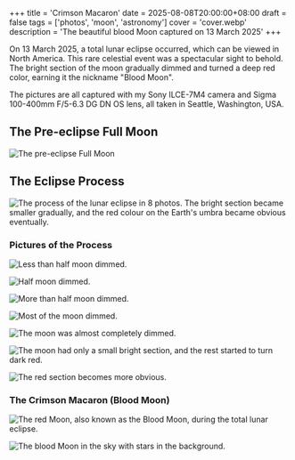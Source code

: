 +++
title = 'Crimson Macaron'
date = 2025-08-08T20:00:00+08:00
draft = false
tags = ['photos', 'moon', 'astronomy']
cover = 'cover.webp'
description = 'The beautiful blood Moon captured on 13 March 2025'
+++

On 13 March 2025, a total lunar eclipse occurred, which can be viewed in
North America. This rare celestial event was a spectacular sight to behold.
The bright section of the moon gradually dimmed and turned a deep red color,
earning it the nickname "Blood Moon".

<!-- more -->

The pictures are all captured with my Sony ILCE-7M4 camera and Sigma 100-400mm
F/5-6.3 DG DN OS lens, all taken in Seattle, Washington, USA.

## The Pre-eclipse Full Moon

![The pre-eclipse Full Moon](ordinary-moon.webp "Full bright Moon (shot at 7:38 PM)")

## The Eclipse Process

![The process of the lunar eclipse in 8 photos. The bright section became smaller gradually, and the red colour on the Earth's umbra became obvious eventually.](full-process.webp "The process of the lunar eclipse in 8 photos")

### Pictures of the Process

![Less than half moon dimmed.](process-1.webp "The beginning of the lunar eclipse (shot at 9:31 PM)")

![Half moon dimmed.](process-2.webp "Half of the Moon was in the Earth's umbra (shot at 9:37 PM)")

![More than half moon dimmed.](process-3.webp "More than half of the Moon was in the Earth's umbra (shot at 9:44 PM)")

![Most of the moon dimmed.](process-4.webp "Most of the entire Moon was in the Earth's umbra (shot at 9:50 PM)")

![The moon was almost completely dimmed.](process-5.webp "The Moon was almost entirely in the Earth's umbra (shot at 10:06 PM)")

![The moon had only a small bright section, and the rest started to turn dark red.](process-6.webp "As the remaining bright part dimmed gradually, the crimson colour on the rest became visible (shot at 10:27 PM)")

![The red section becomes more obvious.](process-7.webp "The red colour became more obvious (shot at 10:33 PM)")

### The Crimson Macaron (Blood Moon)

![The red Moon, also known as the Blood Moon, during the total lunar eclipse.](blood-moon.webp "The Crimson Macaron (shot at 10:52 PM)")

![The blood Moon in the sky with stars in the background.](blood-moon-in-sky.webp "The Blood Moon in the sky (shot at 10:52 PM)")
